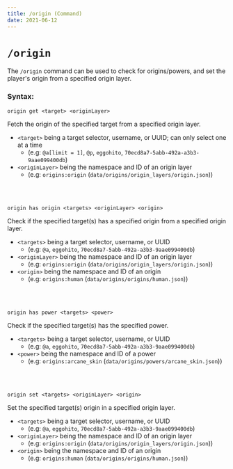 ```yaml
---
title: /origin (Command)
date: 2021-06-12
---
```


# `/origin`

The `/origin` command can be used to check for origins/powers, and set the player's origin from a specified origin layer.

### Syntax:

```mcfunction
origin get <target> <originLayer>
```
Fetch the origin of the specified target from a specified origin layer.
<br>

* `<target>` being a target selector, username, or UUID; can only select one at a time
    * (e.g: `@a[limit = 1]`, `@p`, `eggohito`, `70ecd8a7-5abb-492a-a3b3-9aae099400db`)
* `<originLayer>` being the namespace and ID of an origin layer
    * (e.g: `origins:origin` (`data/origins/origin_layers/origin.json`))
<br>
<br>

```mcfunction
origin has origin <targets> <originLayer> <origin>
```
Check if the specified target(s) has a specified origin from a specified origin layer.
<br>

* `<targets>` being a target selector, username, or UUID
    * (e.g: `@a`, `eggohito`, `70ecd8a7-5abb-492a-a3b3-9aae099400db`)
* `<originLayer>` being the namespace and ID of an origin layer
    * (e.g: `origins:origin` (`data/origins/origin_layers/origin.json`))
* `<origin>` being the namespace and ID of an origin
    * (e.g: `origins:human` (`data/origins/origins/human.json`))
<br>
<br>

```mcfunction
origin has power <targets> <power>
```
Check if the specified target(s) has the specified power.
<br>

* `<targets>` being a target selector, username, or UUID
    * (e.g: `@a`, `eggohito`, `70ecd8a7-5abb-492a-a3b3-9aae099400db`)
* `<power>` being the namespace and ID of a power
    * (e.g: `origins:arcane_skin` (`data/origins/powers/arcane_skin.json`))
<br>
<br>

```mcfunction
origin set <targets> <originLayer> <origin>
```
Set the specified target(s) origin in a specified origin layer.
<br>

* `<targets>` being a target selector, username, or UUID
    * (e.g: `@a`, `eggohito`, `70ecd8a7-5abb-492a-a3b3-9aae099400db`)
* `<originLayer>` being the namespace and ID of an origin layer
    * (e.g: `origins:origin` (`data/origins/origin_layers/origin.json`))
* `<origin>` being the namespace and ID of an origin
    * (e.g: `origins:human` (`data/origins/origins/human.json`))